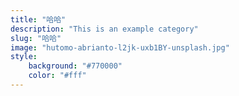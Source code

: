 ```yaml
---
title: "哈哈"
description: "This is an example category"
slug: "哈哈"
image: "hutomo-abrianto-l2jk-uxb1BY-unsplash.jpg"
style:
    background: "#770000"
    color: "#fff"
---
```

